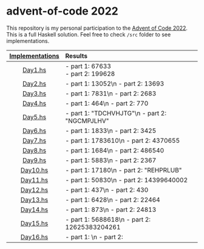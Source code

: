 # advent-of-code 2022

This repository is my personal participation to the [Advent of Code 2022](https://adventofcode.com/). This is a full Haskell solution. Feel free to check `/src` folder to see implementations.

| [Implementations](src) | Results |
|:--:|:--|
| [Day1.hs](src/Day1.hs) | - part 1: 67633<br> - part 2: 199628|
| [Day2.hs](src/Day2.hs) | - part 1: 13052\n - part 2: 13693|
| [Day3.hs](src/Day3.hs) | - part 1: 7831\n - part 2: 2683|
| [Day4.hs](src/Day4.hs) | - part 1: 464\n - part 2: 770|
| [Day5.hs](src/Day5.hs) | - part 1: "TDCHVHJTG"\n - part 2: "NGCMPJLHV"|
| [Day6.hs](src/Day6.hs) | - part 1: 1833\n - part 2: 3425|
| [Day7.hs](src/Day7.hs) | - part 1: 1783610\n - part 2: 4370655|
| [Day8.hs](src/Day8.hs) | - part 1: 1684\n - part 2: 486540|
| [Day9.hs](src/Day9.hs) | - part 1: 5883\n - part 2: 2367|
| [Day10.hs](src/Day10.hs)| - part 1: 17180\n - part 2: "REHPRLUB"|
| [Day11.hs](src/Day11.hs)| - part 1: 50830\n - part 2: 14399640002|
| [Day12.hs](src/Day12.hs)| - part 1: 437\n - part 2: 430|
| [Day13.hs](src/Day13.hs)| - part 1: 6428\n - part 2: 22464|
| [Day14.hs](src/Day14.hs)| - part 1: 873\n - part 2: 24813|
| [Day15.hs](src/Day15.hs)| - part 1: 5688618\n - part 2: 12625383204261|
| [Day16.hs](src/Day16.hs)| - part 1: \n - part 2: | 
